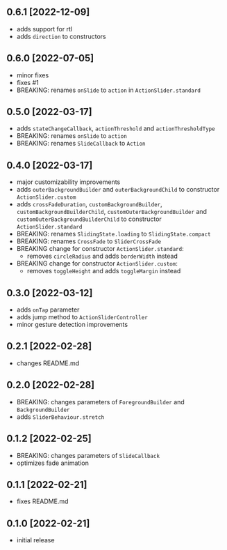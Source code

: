 ## 0.6.1 [2022-12-09]
- adds support for rtl
- adds `direction` to constructors

## 0.6.0 [2022-07-05]
- minor fixes
- fixes #1
- BREAKING: renames `onSlide` to `action` in `ActionSlider.standard`

## 0.5.0 [2022-03-17]
- adds `stateChangeCallback`, `actionThreshold` and `actionThresholdType`
- BREAKING: renames `onSlide` to `action`
- BREAKING: renames `SlideCallback` to `Action`

## 0.4.0 [2022-03-17]
- major customizability improvements
- adds `outerBackgroundBuilder` and `outerBackgroundChild` to constructor `ActionSlider.custom`
- adds `crossFadeDuration`, `customBackgroundBuilder`, `customBackgroundBuilderChild`, `customOuterBackgroundBuilder` and `customOuterBackgroundBuilderChild` to constructor `ActionSlider.standard`
- BREAKING: renames `SlidingState.loading` to `SlidingState.compact`
- BREAKING: renames `CrossFade` to `SliderCrossFade`
- BREAKING change for constructor `ActionSlider.standard`:
  - removes `circleRadius` and adds `borderWidth` instead
- BREAKING change for constructor `ActionSlider.custom`:
  - removes `toggleHeight` and adds `toggleMargin` instead

## 0.3.0 [2022-03-12]
- adds `onTap` parameter
- adds jump method to `ActionSliderController`
- minor gesture detection improvements

## 0.2.1 [2022-02-28]
- changes README.md

## 0.2.0 [2022-02-28]
- BREAKING: changes parameters of `ForegroundBuilder` and `BackgroundBuilder`
- adds `SliderBehaviour.stretch`

## 0.1.2 [2022-02-25]
- BREAKING: changes parameters of `SlideCallback`
- optimizes fade animation

## 0.1.1 [2022-02-21]
- fixes README.md

## 0.1.0 [2022-02-21]
- initial release
